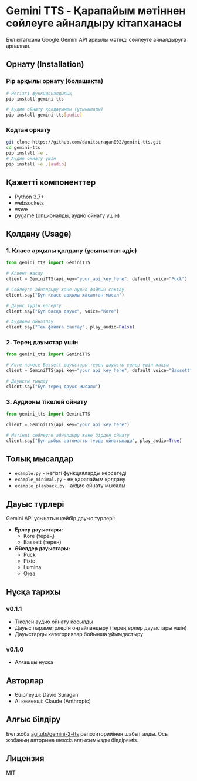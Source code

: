 # Gemini TTS - Қарапайым мәтіннен сөйлеуге айналдыру кітапханасы

Бұл кітапхана Google Gemini API арқылы мәтінді сөйлеуге айналдыруға арналған.

## Орнату (Installation)

### Pip арқылы орнату (болашақта)
```bash
# Негізгі функционалдылық
pip install gemini-tts

# Аудио ойнату қолдауымен (ұсынылады)
pip install gemini-tts[audio]
```

### Кодтан орнату
```bash
git clone https://github.com/dauitsuragan002/gemini-tts.git
cd gemini-tts
pip install -e .
# Аудио ойнату үшін
pip install -e .[audio]
```

## Қажетті компоненттер
- Python 3.7+
- websockets
- wave
- pygame (опционалды, аудио ойнату үшін)

## Қолдану (Usage)

### 1. Класс арқылы қолдану (ұсынылған әдіс)
```python
from gemini_tts import GeminiTTS

# Клиент жасау
client = GeminiTTS(api_key="your_api_key_here", default_voice="Puck")

# Сөйлеуге айналдыру және аудио файлын сақтау
client.say("Бұл класс арқылы жасалған мысал")

# Дауыс түрін өзгерту
client.say("Бұл басқа дауыс", voice="Kore")

# Аудионы ойнатпау
client.say("Тек файлға сақтау", play_audio=False)
```

### 2. Терең дауыстар үшін
```python
from gemini_tts import GeminiTTS

# Kore немесе Bassett дауыстары терең дауысты ерлер үшін жақсы
client = GeminiTTS(api_key="your_api_key_here", default_voice="Bassett")

# Дауысты тыңдау
client.say("Бұл терең дауыс мысалы")
```

### 3. Аудионы тікелей ойнату
```python
from gemini_tts import GeminiTTS

client = GeminiTTS(api_key="your_api_key_here")

# Мәтінді сөйлеуге айналдыру және бірден ойнату
client.say("Бұл дыбыс автоматты түрде ойнатылады", play_audio=True)
```

## Толық мысалдар

- `example.py` - негізгі функцияларды көрсетеді
- `example_minimal.py` - ең қарапайым қолдану
- `example_playback.py` - аудио ойнату мысалы

## Дауыс түрлері
Gemini API ұсынатын кейбір дауыс түрлері:
- **Ерлер дауыстары:**
  - Kore (терең)
  - Bassett (терең)
- **Әйелдер дауыстары:**
  - Puck
  - Pixie
  - Lumina
  - Orea

## Нұсқа тарихы

### v0.1.1
- Тікелей аудио ойнату қосылды
- Дауыс параметрлерін оңтайландыру (терең ерлер дауыстары үшін)
- Дауыстарды категориялар бойынша ұйымдастыру

### v0.1.0
- Алғашқы нұсқа

## Авторлар
- Әзірлеуші: David Suragan
- AI көмекші: Claude (Anthropic)

## Алғыс білдіру
Бұл жоба [agituts/gemini-2-tts](https://github.com/agituts/gemini-2-tts) репозиторийінен шабыт алды. Осы жобаның авторына шексіз алғысымызды білдіреміз.

## Лицензия
MIT
